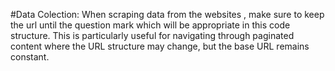 #Data Colection:
 When scraping data from the websites , make sure to keep the url until the question mark which will be appropriate in this code structure. This is particularly useful for navigating through paginated content where the URL structure may change, but the base URL remains constant.
